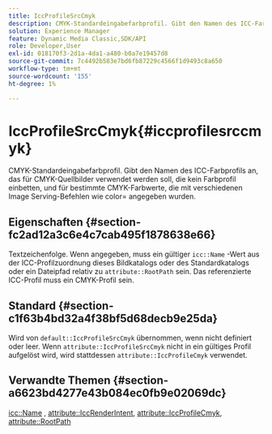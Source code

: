 ```yaml
---
title: IccProfileSrcCmyk
description: CMYK-Standardeingabefarbprofil. Gibt den Namen des ICC-Farbprofils an, das für CMYK-Quellbilder verwendet werden soll, die kein Farbprofil einbetten, und für bestimmte CMYK-Farbwerte, die mit verschiedenen Image Serving-Befehlen wie color= angegeben wurden.
solution: Experience Manager
feature: Dynamic Media Classic,SDK/API
role: Developer,User
exl-id: 018170f3-2d1a-4da1-a480-b0a7e19457d8
source-git-commit: 7c4492b583e7bd6fb87229c4566f1d9493c8a650
workflow-type: tm+mt
source-wordcount: '155'
ht-degree: 1%

---
```


# IccProfileSrcCmyk{#iccprofilesrccmyk}

CMYK-Standardeingabefarbprofil. Gibt den Namen des ICC-Farbprofils an, das für CMYK-Quellbilder verwendet werden soll, die kein Farbprofil einbetten, und für bestimmte CMYK-Farbwerte, die mit verschiedenen Image Serving-Befehlen wie color= angegeben wurden.

## Eigenschaften {#section-fc2ad12a3c6e4c7cab495f1878638e66}

Textzeichenfolge. Wenn angegeben, muss ein gültiger `icc::Name` -Wert aus der ICC-Profilzuordnung dieses Bildkatalogs oder des Standardkatalogs oder ein Dateipfad relativ zu `attribute::RootPath` sein. Das referenzierte ICC-Profil muss ein CMYK-Profil sein.

## Standard {#section-c1f63b4bd32a4f38bf5d68decb9e25da}

Wird von `default::IccProfileSrcCmyk` übernommen, wenn nicht definiert oder leer. Wenn `attribute::IccProfileSrcCmyk` nicht in ein gültiges Profil aufgelöst wird, wird stattdessen `attribute::IccProfileCmyk` verwendet.

## Verwandte Themen {#section-a6623bd4277e43b084ec0fb9e02069dc}

[icc::Name](../../../../../is-api/image-catalog/image-serving-api-ref/c-image-catalog-reference/c-icc-profile-map-reference/r-name-icc.md#reference-9e7d3c8e35434981a3dfac66b8946cbe) , [attribute::IccRenderIntent](../../../../../is-api/image-catalog/image-serving-api-ref/c-image-catalog-reference/c-attributes-reference/r-iccrenderintent.md#reference-012f207f28bd4406a5368d23ed95a51f), [attribute::IccProfileCmyk](../../../../../is-api/image-catalog/image-serving-api-ref/c-image-catalog-reference/c-attributes-reference/r-iccprofilecmyk.md#reference-db89f9dac33e447cadb359ec1ba27ee0), [attribute::RootPath](../../../../../is-api/image-catalog/image-serving-api-ref/c-image-catalog-reference/c-attributes-reference/r-rootpath.md#reference-17d57e5967be403b8408fa7214017494)
